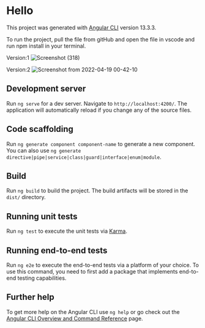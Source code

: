 # Hello

This project was generated with [Angular CLI](https://github.com/angular/angular-cli) version 13.3.3.

To run the project, pull the file from gitHub and open the file in vscode and run npm install in your terminal.

Version:1
![Screenshot (318)](https://user-images.githubusercontent.com/94112233/163773397-56572096-7429-4e40-b5fe-cd162bc5b354.png)

Version:2
![Screenshot from 2022-04-19 00-42-10](https://user-images.githubusercontent.com/94112233/163863361-652d89f6-28a3-48fb-ae9e-53109d597c40.png)



## Development server

Run `ng serve` for a dev server. Navigate to `http://localhost:4200/`. The application will automatically reload if you change any of the source files.

## Code scaffolding

Run `ng generate component component-name` to generate a new component. You can also use `ng generate directive|pipe|service|class|guard|interface|enum|module`.

## Build

Run `ng build` to build the project. The build artifacts will be stored in the `dist/` directory.

## Running unit tests

Run `ng test` to execute the unit tests via [Karma](https://karma-runner.github.io).

## Running end-to-end tests

Run `ng e2e` to execute the end-to-end tests via a platform of your choice. To use this command, you need to first add a package that implements end-to-end testing capabilities.

## Further help

To get more help on the Angular CLI use `ng help` or go check out the [Angular CLI Overview and Command Reference](https://angular.io/cli) page.
